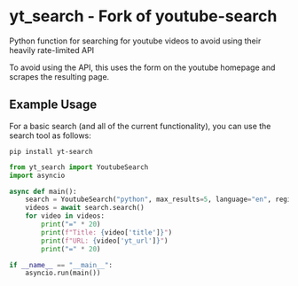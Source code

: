# yt_search - Fork of youtube-search

Python function for searching for youtube videos to avoid using their heavily rate-limited API

To avoid using the API, this uses the form on the youtube homepage and scrapes the resulting page.

## Example Usage

For a basic search (and all of the current functionality), you can use the search tool as follows:

```pip install yt-search```

```python
from yt_search import YoutubeSearch
import asyncio

async def main():
    search = YoutubeSearch("python", max_results=5, language="en", region="US")
    videos = await search.search()
    for video in videos:
        print("=" * 20)
        print(f"Title: {video['title']}")
        print(f"URL: {video['yt_url']}")
        print("=" * 20)

if __name__ == "__main__":
    asyncio.run(main())
```
